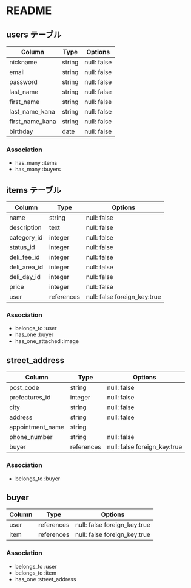 # README

## users テーブル
| Column                |  Type   | Options     |
| ----------            | ------ | ----------- |
| nickname              | string | null: false |
| email                 | string | null: false |
| password              | string | null: false |
| last_name             | string | null: false |
| first_name            | string | null: false |
| last_name_kana        | string | null: false |
| first_name_kana       | string | null: false |
| birthday              | date   | null: false |

### Association

- has_many :items
- has_many :buyers

## items テーブル

| Column             | Type       | Options     |
| ----------         | ---------- | ----------- |
| name               | string     | null: false |
| description        | text       | null: false |
| category_id        | integer    | null: false |
| status_id          | integer    | null: false |
| deli_fee_id        | integer    | null: false |
| deli_area_id       | integer    | null: false |
| deli_day_id       | integer    | null: false |
| price              | integer    | null: false |
| user               | references | null: false foreign_key:true |

### Association

- belongs_to :user
- has_one :buyer
- has_one_attached :image


## street_address

| Column           | Type       | Options     |
| ----------       | ---------- | ----------- |
| post_code        | string     | null: false |
| prefectures_id   | integer    | null: false |
| city             | string     | null: false |
| address          | string     | null: false |
| appointment_name | string     |
| phone_number     | string     | null: false |
| buyer            | references | null: false foreign_key:true |

### Association

- belongs_to :buyer


## buyer

| Column     | Type       | Options     |
| ---------- | ---------- | ----------- |
| user       | references | null: false foreign_key:true |
| item       | references | null: false foreign_key:true |

### Association

- belongs_to :user
- belongs_to :item
- has_one    :street_address

